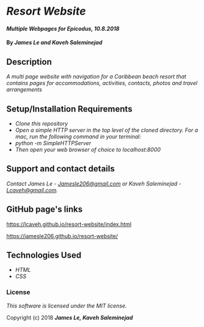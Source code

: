 # _Resort Website_

#### _Multiple Webpages for Epicodus, 10.8.2018_

#### By _**James Le and Kaveh Saleminejad**_

## Description

_A multi page website with navigation for a Caribbean beach resort that contains pages for accommodations, activities, contacts, photos and travel arrangements_

## Setup/Installation Requirements

* _Clone this repository_
* _Open a simple HTTP server in the top level of the cloned directory. For a mac, run the following command in your terminal:_   
* _python -m SimpleHTTPServer_
* _Then open your web browser of choice to localhost:8000_

## Support and contact details

_Contact James Le - Jamesle206@gmail.com or Kaveh Saleminejad - Lcaveh@gmail.com._

## GitHub page's links

https://lcaveh.github.io/resort-website/index.html

https://jamesle206.github.io/resort-website/

## Technologies Used

* _HTML_
* _CSS_

### License

*This software is licensed under the MIT license.*

Copyright (c) 2018 **_James Le, Kaveh Saleminejad_**
